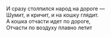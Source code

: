 
И сразу столпился народ на дороге —  
Шумит, и кричит, и на кошку глядит.  
А кошка отчасти идет по дороге,  
Отчасти по воздуху плавно летит
